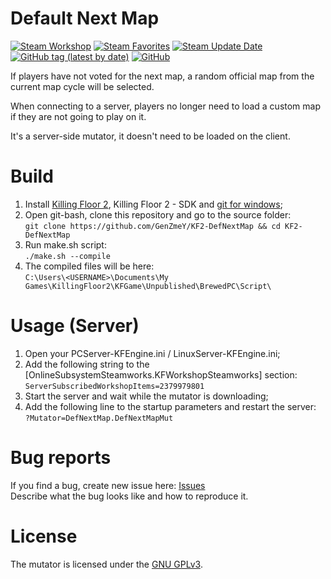 # Default Next Map

[![Steam Workshop](https://img.shields.io/badge/steam-workshop-0)](https://steamcommunity.com/sharedfiles/filedetails/?id=2379979801)
[![Steam Favorites](https://img.shields.io/steam/favorites/2379979801)](https://steamcommunity.com/sharedfiles/filedetails/?id=2379979801)
[![Steam Update Date](https://img.shields.io/steam/update-date/2379979801)](https://steamcommunity.com/sharedfiles/filedetails/?id=2379979801)
[![GitHub tag (latest by date)](https://img.shields.io/github/v/tag/GenZmeY/KF2-DefNextMap)](https://github.com/GenZmeY/KF2-DefNextMap/tags)
[![GitHub](https://img.shields.io/github/license/GenZmeY/KF2-DefNextMap)](https://www.gnu.org/licenses/gpl-3.0.en.html)

If players have not voted for the next map, a random official map from the current map cycle will be selected.

When connecting to a server, players no longer need to load a custom map if they are not going to play on it.

It's a server-side mutator, it doesn't need to be loaded on the client.

# Build
1. Install [Killing Floor 2](https://store.steampowered.com/app/232090/Killing_Floor_2/), Killing Floor 2 - SDK and [git for windows](https://git-scm.com/download/win);
2. Open git-bash, clone this repository and go to the source folder:  
`git clone https://github.com/GenZmeY/KF2-DefNextMap && cd KF2-DefNextMap`  
3. Run make.sh script:  
`./make.sh --compile`  
4. The compiled files will be here:  
`C:\Users\<USERNAME>\Documents\My Games\KillingFloor2\KFGame\Unpublished\BrewedPC\Script\`  

# Usage (Server)
1. Open your PCServer-KFEngine.ini / LinuxServer-KFEngine.ini;  
2. Add the following string to the [OnlineSubsystemSteamworks.KFWorkshopSteamworks] section:  
`ServerSubscribedWorkshopItems=2379979801`  
3. Start the server and wait while the mutator is downloading;  
4. Add the following line to the startup parameters and restart the server:  
`?Mutator=DefNextMap.DefNextMapMut`  

# Bug reports
If you find a bug, create new issue here: [Issues](https://github.com/GenZmeY/KF2-DefNextMap/issues)  
Describe what the bug looks like and how to reproduce it.  

# License
The mutator is licensed under the [GNU GPLv3](LICENSE).
